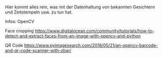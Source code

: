 Hier kommt alles rein, was mit der Datenhaltung von bekannten Gesichtern und Zeitstempeln usw. zu tun hat.

Infos: OpenCV

Face cropping
https://www.digitalocean.com/community/tutorials/how-to-detect-and-extract-faces-from-an-image-with-opencv-and-python

QR Code
https://www.pyimagesearch.com/2018/05/21/an-opencv-barcode-and-qr-code-scanner-with-zbar/

